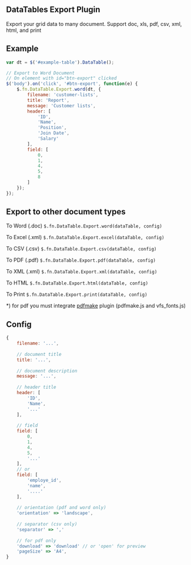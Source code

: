 ## DataTables Export Plugin


Export your grid data to many document. 
Support doc, xls, pdf, csv, xml, html, and print

## Example

```javascript
var dt = $('#example-table').DataTable();

// Export to Word Document
// On element with id="btn-export" clicked
$('body').on('click', '#btn-export', function(e) {
    $.fn.DataTable.Export.word(dt, {
        filename: 'customer-lists',
        title: 'Report',
        message: 'Customer lists',
        header: [
        	'ID',
        	'Name',
        	'Position',
        	'Join Date',
        	'Salary'
        ],
        field: [
        	0,
        	1,
        	4,
        	5,
        	8
        ]
    });
});

```

## Export to other document types


To Word (.doc) `$.fn.DataTable.Export.word(dataTable, config)`

To Excel (.xml) `$.fn.DataTable.Export.excel(dataTable, config)`

To CSV (.csv) `$.fn.DataTable.Export.csv(dataTable, config)`

To PDF (.pdf) `$.fn.DataTable.Export.pdf(dataTable, config)`

To XML (.xml) `$.fn.DataTable.Export.xml(dataTable, config)`

To HTML `$.fn.DataTable.Export.html(dataTable, config)`

To Print `$.fn.DataTable.Export.print(dataTable, config)`

*) for pdf you must integrate [pdfmake](http://pdfmake.org) plugin (pdfmake.js and vfs_fonts.js)

## Config

```javascript
{
    filename: '...',
    
    // document title
    title: '...',
    
    // document description
    message: '...',
    
    // header title
    header: [
        'ID',
        'Name',
        '...'
    ],
    
    // field
    field: [
    	0,
    	1,
    	4,
    	5,
    	'...'
    ],
    // or
    field: [
    	'employe_id',
    	'name',
    	'....'    	
    ],
    
    // orientation (pdf and word only)
    'orientation' => 'landscape',
    
    // separator (csv only)
    'separator' => ','
    
    // for pdf only
    'download' => 'download' // or 'open' for preview
    'pageSize' => 'A4',
}

```